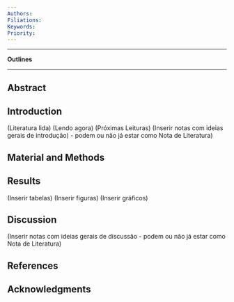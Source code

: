 ```yaml
---
Authors: 
Filiations: 
Keywords: 
Priority:
---
```


- - - 
**Outlines**
- - - 
## Abstract

## Introduction

(Literatura lida)
(Lendo agora)
(Próximas Leituras)
(Inserir notas com ideias gerais de introdução) - podem ou não já estar como Nota de Literatura)

## Material and Methods


## Results

(Inserir tabelas)
(Inserir figuras)
(Inserir gráficos)

## Discussion

(Inserir notas com ideias gerais de discussão - podem ou não já estar como Nota de Literatura)

## References

## Acknowledgments
